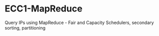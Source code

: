 # ECC1-MapReduce
Query IPs using MapReduce - Fair and Capacity Schedulers, secondary sorting, partitioning

